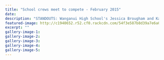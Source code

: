 ```yaml
---
title: "School crews meet to compete - February 2015"
date: 
description: "STANDOUTS: Wanganui High School's Jessica Brougham and Kayla Spencer will be two of the leading local rowers to compete at the school championships today, Wanganui Chronicle article 28 Feb 2015..."
featured-image: http://c1940652.r52.cf0.rackcdn.com/54f3e587b8d39a7e6a00318f/J.BroughanK.Spencer,rowers,school-champs.jpg
excerpt: ""
gallery-image-1: 
gallery-image-2: 
gallery-image-3: 
gallery-image-4: 
gallery-image-5: 
---
```

